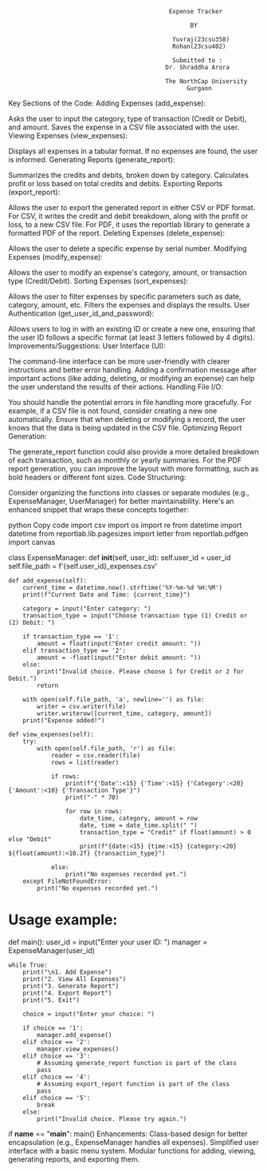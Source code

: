                                                  Expense Tracker

                                                       BY 

                                                  Yuvraj(23csu358)
                                                  Rohan(23csu402)

                                                  Submitted to :
                                                Dr. Shraddha Arora

                                                The NorthCap University
                                                      Gurgaon











Key Sections of the Code:
Adding Expenses (add_expense):

Asks the user to input the category, type of transaction (Credit or Debit), and amount.
Saves the expense in a CSV file associated with the user.
Viewing Expenses (view_expenses):

Displays all expenses in a tabular format.
If no expenses are found, the user is informed.
Generating Reports (generate_report):

Summarizes the credits and debits, broken down by category.
Calculates profit or loss based on total credits and debits.
Exporting Reports (export_report):

Allows the user to export the generated report in either CSV or PDF format.
For CSV, it writes the credit and debit breakdown, along with the profit or loss, to a new CSV file.
For PDF, it uses the reportlab library to generate a formatted PDF of the report.
Deleting Expenses (delete_expense):

Allows the user to delete a specific expense by serial number.
Modifying Expenses (modify_expense):

Allows the user to modify an expense's category, amount, or transaction type (Credit/Debit).
Sorting Expenses (sort_expenses):

Allows the user to filter expenses by specific parameters such as date, category, amount, etc.
Filters the expenses and displays the results.
User Authentication (get_user_id_and_password):

Allows users to log in with an existing ID or create a new one, ensuring that the user ID follows a specific format (at least 3 letters followed by 4 digits).
Improvements/Suggestions:
User Interface (UI):

The command-line interface can be more user-friendly with clearer instructions and better error handling.
Adding a confirmation message after important actions (like adding, deleting, or modifying an expense) can help the user understand the results of their actions.
Handling File I/O:

You should handle the potential errors in file handling more gracefully. For example, if a CSV file is not found, consider creating a new one automatically.
Ensure that when deleting or modifying a record, the user knows that the data is being updated in the CSV file.
Optimizing Report Generation:

The generate_report function could also provide a more detailed breakdown of each transaction, such as monthly or yearly summaries.
For the PDF report generation, you can improve the layout with more formatting, such as bold headers or different font sizes.
Code Structuring:

Consider organizing the functions into classes or separate modules (e.g., ExpenseManager, UserManager) for better maintainability.
Here's an enhanced snippet that wraps these concepts together:

python
Copy code
import csv
import os
import re
from datetime import datetime
from reportlab.lib.pagesizes import letter
from reportlab.pdfgen import canvas

class ExpenseManager:
    def __init__(self, user_id):
        self.user_id = user_id
        self.file_path = f'{self.user_id}_expenses.csv'

    def add_expense(self):
        current_time = datetime.now().strftime('%Y-%m-%d %H:%M')
        print(f"Current Date and Time: {current_time}")
        
        category = input("Enter category: ")
        transaction_type = input("Choose transaction type (1) Credit or (2) Debit: ")
        
        if transaction_type == '1':
            amount = float(input("Enter credit amount: "))
        elif transaction_type == '2':
            amount = -float(input("Enter debit amount: "))
        else:
            print("Invalid choice. Please choose 1 for Credit or 2 for Debit.")
            return
        
        with open(self.file_path, 'a', newline='') as file:
            writer = csv.writer(file)
            writer.writerow([current_time, category, amount])
        print("Expense added!")

    def view_expenses(self):
        try:
            with open(self.file_path, 'r') as file:
                reader = csv.reader(file)
                rows = list(reader)
                
                if rows:
                    print(f"{'Date':<15} {'Time':<15} {'Category':<20} {'Amount':<10} {'Transaction Type'}")
                    print("-" * 70)

                    for row in rows:
                        date_time, category, amount = row
                        date, time = date_time.split(" ")
                        transaction_type = "Credit" if float(amount) > 0 else "Debit"
                        print(f"{date:<15} {time:<15} {category:<20} ${float(amount):<10.2f} {transaction_type}")

                else:
                    print("No expenses recorded yet.")
        except FileNotFoundError:
            print("No expenses recorded yet.")

# Usage example:
def main():
    user_id = input("Enter your user ID: ")
    manager = ExpenseManager(user_id)

    while True:
        print("\n1. Add Expense")
        print("2. View All Expenses")
        print("3. Generate Report")
        print("4. Export Report")
        print("5. Exit")
        
        choice = input("Enter your choice: ")

        if choice == '1':
            manager.add_expense()
        elif choice == '2':
            manager.view_expenses()
        elif choice == '3':
            # Assuming generate_report function is part of the class
            pass
        elif choice == '4':
            # Assuming export_report function is part of the class
            pass
        elif choice == '5':
            break
        else:
            print("Invalid choice. Please try again.")
    
if __name__ == "__main__":
    main()
Enhancements:
Class-based design for better encapsulation (e.g., ExpenseManager handles all expenses).
Simplified user interface with a basic menu system.
Modular functions for adding, viewing, generating reports, and exporting them.
